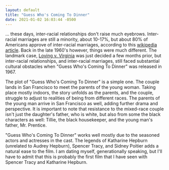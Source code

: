 ```yaml
---
layout: default
title: "Guess Who's Coming To Dinner"
date: 2021-01-02 16:03:44 -0500
---
```


... these days, inter-racial relationships don't raise much eyebrows. Inter-racial marriages are still a minority, about 10-17%, but about 80% of Americans approve of inter-racial marriages, according to this [wikipedia article](https://en.wikipedia.org/wiki/Interracial_marriage_in_the_United_States). Back in the late 1960's however, things were much different. The landmark case, [Loving v. Virginia](https://en.wikipedia.org/wiki/Loving_v._Virginia) was just decided a few months prior, but inter-racial relationships, and inter-racial marriages, still faced substantial cultural obstacles when "Guess Who's Coming To Dinner" was released in 1967.

The plot of "Guess Who's Coming To Dinner" is a simple one. The couple lands in San Francisco to meet the parents of the young woman. Taking place mostly indoors, the story unfolds as the parents, and the couple, struggle to adjust to realities of being from different races. The parents of the young man arrive in San Francisco as well, adding further drama and perspective. It is important to note that resistance to the mixed-race couple isn't just the daughter's father, who is white, but also from some the black characters as well: Tillie, the black housekeeper, and the young man's father, Mr. Prentice.

"Guess Who's Coming To Dinner" works well mostly due to the seasoned actors and actresses in the cast. The legends of Katharine Hepburn (unrelated to Audrey Hepburn), Spencer Tracy, and Sidney Poitier adds a natural ease to the film. I am dating myself, generationally speaking, but I'll have to admit that this is probably the first film that I have seen with Spencer Tracy and Katharine Hepburn. 



